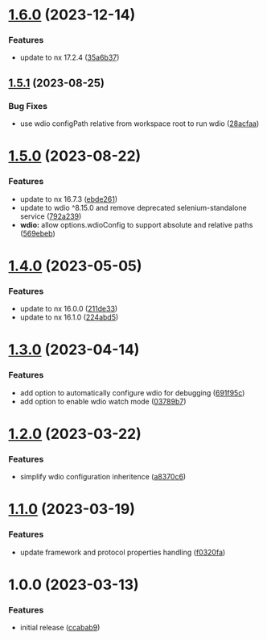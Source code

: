 # [1.6.0](https://github.com/roozenboom/rbnx/compare/v1.5.1...v1.6.0) (2023-12-14)


### Features

* update to nx 17.2.4 ([35a6b37](https://github.com/roozenboom/rbnx/commit/35a6b373c05f6dc4d50cfaa7ac4238a7ee63f40a))

## [1.5.1](https://github.com/roozenboom/rbnx/compare/v1.5.0...v1.5.1) (2023-08-25)


### Bug Fixes

* use wdio configPath relative from workspace root to run wdio ([28acfaa](https://github.com/roozenboom/rbnx/commit/28acfaa4b20e096138a1f0258b10267cc5bee615))

# [1.5.0](https://github.com/roozenboom/rbnx/compare/v1.4.0...v1.5.0) (2023-08-22)


### Features

* update to nx 16.7.3 ([ebde261](https://github.com/roozenboom/rbnx/commit/ebde2614f5b1fa3215d00f1f5419d8bbc1bde6d0))
* update to wdio ^8.15.0 and remove deprecated selenium-standalone service ([792a239](https://github.com/roozenboom/rbnx/commit/792a2394d380f5ffefca2f63f34b77b7de03deb9))
* **wdio:** allow options.wdioConfig to support absolute and relative paths ([569ebeb](https://github.com/roozenboom/rbnx/commit/569ebeb6acd1e4d109d7147e3ab89d6749e17d0a))

# [1.4.0](https://github.com/roozenboom/rbnx/compare/v1.3.0...v1.4.0) (2023-05-05)


### Features

* update to nx 16.0.0 ([211de33](https://github.com/roozenboom/rbnx/commit/211de33397fac91443ff835c23b140b09d1c6899))
* update to nx 16.1.0 ([224abd5](https://github.com/roozenboom/rbnx/commit/224abd51f13126f0b2c167111270f0c0dacdac53))

# [1.3.0](https://github.com/roozenboom/rbnx/compare/v1.2.0...v1.3.0) (2023-04-14)


### Features

* add option to automatically configure wdio for debugging ([691f95c](https://github.com/roozenboom/rbnx/commit/691f95cfcccd2e945f63748aa221e2e6026b7679))
* add option to enable wdio watch mode ([03789b7](https://github.com/roozenboom/rbnx/commit/03789b7887bb4b7e1dcfb15bf34f35ec955224f6))

# [1.2.0](https://github.com/roozenboom/rbnx/compare/v1.1.0...v1.2.0) (2023-03-22)


### Features

* simplify wdio configuration inheritence ([a8370c6](https://github.com/roozenboom/rbnx/commit/a8370c60f608b953fb766fed7889023ac793b9af))

# [1.1.0](https://github.com/roozenboom/rbnx/compare/v1.0.0...v1.1.0) (2023-03-19)


### Features

* update framework and protocol properties handling ([f0320fa](https://github.com/roozenboom/rbnx/commit/f0320fa164b05690976d7778de3868694528251f))

# 1.0.0 (2023-03-13)

### Features

- initial release ([ccabab9](https://github.com/roozenboom/rbnx/commit/ccabab9ac1b9c7c82bd68444a41c0b149c22eb1e))
